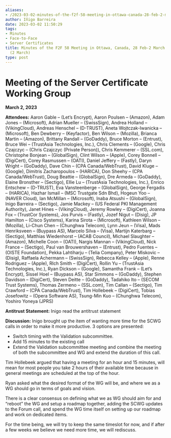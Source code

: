 ```yaml
---
aliases:
- /2023-03-02-minutes-of-the-f2f-58-meeting-in-ottawa-canada-28-feb-2-march-2023-scwg-2-march/
author: Iñigo Barreira
date: 2023-03-02 11:50:29
tags:
- Minutes
- Face-to-Face
- Server Certificates
title: Minutes of the F2F 58 Meeting in Ottawa, Canada, 28 Feb-2 March 2023 – SCWG
  (2 March)
type: post
---
```


# Meeting of the Server Certificate Working Group

**March 2, 2023**

**Attendees:** Aaron Gable – (Let’s Encrypt), Aaron Poulsen – (Amazon), Adam Jones – (Microsoft), Adrian Mueller – (SwissSign), Andrea Holland – (VikingCloud), Andreas Henschel – (D-TRUST), Aneta Wojtczak-Iwanicka – (Microsoft), Ben Dewberry – (Keyfactor), Ben Wilson – (Mozilla), Brianca Martin – (Amazon), Brittany Randall – (GoDaddy), Bruce Morton – (Entrust), Bruce Wei – (TrustAsia Technologies, Inc.), Chris Clements – (Google), Chris Czajczyc – (Chris Czajczyc (Private Person)), Chris Kemmerer – (SSL.com), Christophe Bonjean – (GlobalSign), Clint Wilson – (Apple), Corey Bonnell – (DigiCert), Corey Rasmussen – (OATI), Daniel Jeffery – (Fastly), Daryn Wright – (GoDaddy), Dave Chin – (CPA Canada/WebTrust), David Kluge – (Google), Dimitris Zacharopoulos – (HARICA), Don Sheehy – (CPA Canada/WebTrust), Doug Beattie – (GlobalSign), Dre Armeda – (GoDaddy), Elaine Bronsther – (Sectigo), Ellie Lu – (TrustAsia Technologies, Inc.), Enrico Entschew – (D-TRUST), Eva Vansteenberge – (GlobalSign), George Fergadis – (HARICA), Hazhar Ismail – (MSC Trustgate Sdn Bhd), Hogeun Yoo – (NAVER Cloud), Ian McMillan – (Microsoft), Inaba Atsushi – (GlobalSign), Inigo Barreira – (Sectigo), Jamie Mackey – (US Federal PKI Management Authority), Janet Hines – (VikingCloud), Jeremy Rowley – (DigiCert), Joanna Fox – (TrustCor Systems), Jos Purvis – (Fastly), Jozef Nigut – (Disig), JP Hamilton – (Cisco Systems), Karina Sirota – (Microsoft), Kathleen Wilson – (Mozilla), Li-Chun Chen – (Chunghwa Telecom), Lynn Jeun – (Visa), Mads Henriksveen – (Buypass AS), Marcelo Silva – (Visa), Martijn Katerbarg – (Sectigo), Matthias Wiedenhorst – (ACAB Council), Michael Slaughter – (Amazon), Michelle Coon – (OATI), Nargis Mannan – (VikingCloud), Nick France – (Sectigo), Paul van Brouwershaven – (Entrust), Pedro Fuentes – (OISTE Foundation), Pekka Lahtiharju – (Telia Company), Peter Miskovic – (Disig), Raffaela Achermann – (SwissSign), Rebecca Kelley – (Apple), Renne Rodriguez – (Apple), RIch Smith – (DigiCert), Rollin Yu – (TrustAsia Technologies, Inc.), Ryan Dickson – (Google), Samantha Frank – (Let’s Encrypt), Sissel Hoel – (Buypass AS), Star Simmons – (GoDaddy), Stephen Davidson – (DigiCert), Steven Deitte – (GoDaddy), Tadahiko Ito – (SECOM Trust Systems), Thomas Zermeno – (SSL.com), Tim Callan – (Sectigo), Tim Crawford – (CPA Canada/WebTrust), Tim Hollebeek – (DigiCert), Tobias Josefowitz – (Opera Software AS), Tsung-Min Kuo – (Chunghwa Telecom), Yoshiro Yoneya (JPRS)

**Antitrust Statement:** Inigo read the antitrust statement

**Discussion:** Inigo brought up the item of wanting more time for the SCWG calls in order to make it more productive. 3 options are presented:

- Switch timing with the Validation subcommittee.
- Add 15 minutes to the existing call
- Extend the Validation subcommittee meeting and combine the meeting of both the subcommittee and WG and extend the duration of this call.

Tim Hollebeek argued that having a meeting for an hour and 15 minutes, will mean for most people you take 2 hours of their available time because in general meetings are scheduled at the top of the hour.

Ryan asked what the desired format of the WG will be, and where we as a WG should go in terms of goals and vision.

There is a clear consensus on defining what we as WG should aim for and “reboot” the WG and setup a roadmap together, adding the SCWG updates to the Forum call, and spend the WG time itself on setting up our roadmap and work on dedicated items.

For the time being, we will try to keep the same timeslot for now, and if after a few weeks we believe we need more time, we will rediscuss.